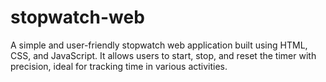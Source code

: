 # stopwatch-web
A simple and user-friendly stopwatch web application built using HTML, CSS, and JavaScript. It allows users to start, stop, and reset the timer with precision, ideal for tracking time in various activities.
